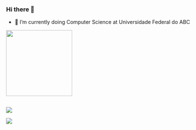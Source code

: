 ### Hi there 👋
 

 
- 🌱 I’m currently doing Computer Science at Universidade Federal do ABC
 

   
 

<div align="left">
 
 

  <img height="180em" src="https://github-readme-stats.vercel.app/api/top-langs/?username=diastoff1&layout=compact&langs_count=7&theme=dracula"/>
 

</div>
 


 
 ##
 

 
<div>   
 
  <a href="https://www.linkedin.com/in/paulovdias/" target="_blank"><img src="https://img.shields.io/badge/-LinkedIn-%230077B5?style=for-the-badge&logo=linkedin&logoColor=white" target="_blank"></a> 
 
  <a href = "mailto:pvictordias2003@gmail.com"><img src="https://img.shields.io/badge/-Gmail-%23333?style=for-the-badge&logo=gmail&logoColor=white" target="_blank"></a>
 

 
 

 


 

 
</div>
